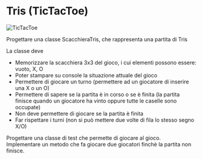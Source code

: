 # Tris (TicTacToe)

![TicTacToe](https://miro.medium.com/max/300/1*kdY26OPGZbeNKJs60q0zUg.png)

Progettare una classe ScacchieraTris, che rappresenta una partita di Tris

La classe deve 
* Memorizzare la scacchiera 3x3 del gioco, i cui elementi possono essere: vuoto, X, O
* Poter stampare su console la situazione attuale del gioco
* Permettere di giocare un turno (permettere ad un giocatore di inserire una X o un O)
* Permettere di sapere se la partita è in corso o se è finita (la partita finisce quando un giocatore ha vinto oppure tutte le caselle sono occupate)
* Non deve permettere di giocare se la partita è finita
* Far rispettare i turni (non si può mettere due volte di fila lo stesso segno X/O)
  
Progettare una classe di test che permette di giocare al gioco. Implementare un metodo che fa giocare due giocatori finchè la partita non finisce.